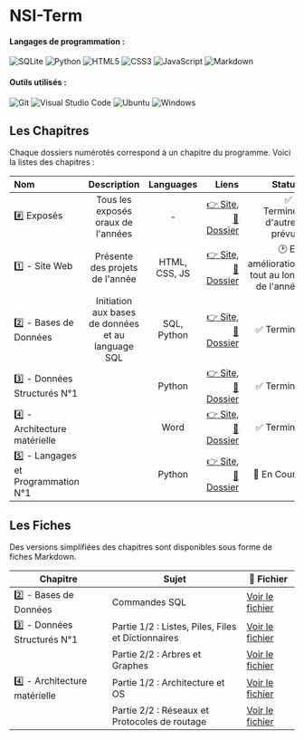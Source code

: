 # NSI-Term

#### **Langages de programmation :**

![SQLite](https://img.shields.io/badge/SQLite-%2307405e.svg?style=for-the-badge&logo=sqlite&logoColor=white)
![Python](https://img.shields.io/badge/python-3670A0?style=for-the-badge&logo=python&logoColor=ffdd54)
![HTML5](https://img.shields.io/badge/HTML-%23E34F26.svg?style=for-the-badge&logo=html5&logoColor=white)
![CSS3](https://img.shields.io/badge/CSS-%231572B6.svg?style=for-the-badge&logo=css3&logoColor=white)
![JavaScript](https://img.shields.io/badge/JavaScript-%23323330.svg?style=for-the-badge&logo=javascript&logoColor=%23F7DF1E)
![Markdown](https://img.shields.io/badge/markdown-%23000000.svg?style=for-the-badge&logo=markdown&logoColor=white)

#### **Outils utilisés :**

![Git](https://img.shields.io/badge/Git-%23F05033.svg?style=for-the-badge&logo=git&logoColor=white)
![Visual Studio Code](https://img.shields.io/badge/Visual%20Studio%20Code-0078d7.svg?style=for-the-badge&logo=visual-studio-code&logoColor=white)
![Ubuntu](https://img.shields.io/badge/Ubuntu-E95420?style=for-the-badge&logo=ubuntu&logoColor=white)
![Windows](https://img.shields.io/badge/Windows-0078D6?style=for-the-badge&logo=windows&logoColor=white)

## Les Chapitres

Chaque dossiers numérotés correspond à un chapitre du programme.
Voici la listes des chapitres :

| Nom                                |                    Description                     |   Languages   |                                                                                                                                                                     Liens |                                     Status |
| :--------------------------------- | :------------------------------------------------: | :-----------: | ------------------------------------------------------------------------------------------------------------------------------------------------------------------------: | -----------------------------------------: |
| #️⃣ Exposés                         |         Tous les exposés oraux de l'années         |       -       |                        [👉 Site](https://marty42780.github.io/NSI-Term/01-Html_Css/expose.html), [📂 Dossier](https://github.com/Marty42780/NSI-Term/tree/main/00-Expose) |              ✅ 1 Terminé, d'autres prévus |
| 1️⃣ - Site Web                      |          Présente des projets de l'année           | HTML, CSS, JS |                                 [👉 Site](https://marty42780.github.io/NSI-Term/01-Html_Css/), [📂 Dossier](https://github.com/Marty42780/NSI-Term/tree/main/01-Html_Css) | 🕑 En amélioration tout au long de l'année |
| 2️⃣ - Bases de Données              | Initiation aux bases de données et au language SQL |  SQL, Python  |      [👉 Site](https://marty42780.github.io/NSI-Term/01-Html_Css/themesTerm.html#tt2), [📂 Dossier](https://github.com/Marty42780/NSI-Term/tree/main/02-Bases_de_donnees) |                                 ✅ Terminé |
| 3️⃣ - Données Structurés N°1        |                                                    |    Python     | [👉 Site](https://marty42780.github.io/NSI-Term/01-Html_Css/themesTerm.html#tt3), [📂 Dossier](https://github.com/Marty42780/NSI-Term/tree/main/03-Donnees_structurees-1) |                                 ✅ Terminé |
| 4️⃣ - Architecture matérielle       |                                                    |     Word      | [👉 Site](https://marty42780.github.io/NSI-Term/01-Html_Css/themesTerm.html#tt3), [📂 Dossier](https://github.com/Marty42780/NSI-Term/tree/main/03-Donnees_structurees-1) |                                 ✅ Terminé |
| 5️⃣ - Langages et Programmation N°1 |                                                    |    Python     | [👉 Site](https://marty42780.github.io/NSI-Term/01-Html_Css/themesTerm.html#tt3), [📂 Dossier](https://github.com/Marty42780/NSI-Term/tree/main/03-Donnees_structurees-1) |                                🚧 En Cours |

## Les Fiches

Des versions simplifiées des chapitres sont disponibles sous forme de fiches Markdown.

| Chapitre                     | Sujet                                              | 📜 Fichier                                                               |
| ---------------------------- | -------------------------------------------------- | ------------------------------------------------------------------------ |
| 2️⃣ - Bases de Données        | Commandes SQL                                      | [Voir le fichier](./02-Bases_de_donnees/commandes_sql.md)                |
| 3️⃣ - Données Structurés N°1  | Partie 1/2 : Listes, Piles, Files et Dictionnaires | [Voir le fichier](./03-Donnees_structurees-1/liste-pile-file-dict.md)    |
|                              | Partie 2/2 : Arbres et Graphes                     | [Voir le fichier](./03-Donnees_structurees-1/arbres-graphes-dijkstra.md) |
| 4️⃣ - Architecture matérielle | Partie 1/2 : Architecture et OS                    | [Voir le fichier](./04-Architecture_materielle-1/architecture-os.md)     |
|                              | Partie 2/2 : Réseaux et Protocoles de routage      | [Voir le fichier](./04-Architecture_materielle-2/reseaux-protocoles.md)  |
